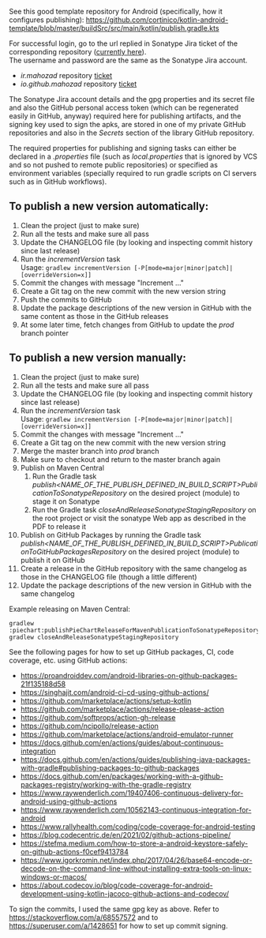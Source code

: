 See this good template repository for Android (specifically, how it configures publishing):
https://github.com/cortinico/kotlin-android-template/blob/master/buildSrc/src/main/kotlin/publish.gradle.kts

For successful login, go to the url replied in Sonatype Jira ticket of the corresponding repository ([currently here](https://s01.oss.sonatype.org/)).  
The username and password are the same as the Sonatype Jira account.

- *ir.mahozad* repository [ticket](https://issues.sonatype.org/browse/OSSRH-69101)
- *io.github.mahozad* repository [ticket](https://issues.sonatype.org/browse/OSSRH-69099)

The Sonatype Jira account details and the gpg properties and its secret file
and also the GitHub personal access token (which can be regenerated easily in GitHub, anyway)
required here for publishing artifacts, and the signing key used to sign the apks,
are stored in one of my private GitHub repositories
and also in the *Secrets* section of the library GitHub repository.

The required properties for publishing and signing tasks can either be declared in a *.properties*
file (such as *local.properties* that is ignored by VCS and so not pushed to remote public repositories)
or specified as environment variables (specially required to run gradle scripts on CI servers such
as in GitHub workflows).

## To publish a new version automatically:
  1. Clean the project (just to make sure)
  2. Run all the tests and make sure all pass
  3. Update the CHANGELOG file (by looking and inspecting commit history since last release)
  4. Run the *incrementVersion* task  
     Usage: ```gradlew incrementVersion [-P[mode=major|minor|patch]|[overrideVersion=x]]```
  5. Commit the changes with message "Increment ..."     
  6. Create a Git tag on the new commit with the new version string
  7. Push the commits to GitHub
  8. Update the package descriptions of the new version in GitHub with the same content as those in the GitHub releases
  9. At some later time, fetch changes from GitHub to update the *prod* branch pointer

## To publish a new version manually:
  1. Clean the project (just to make sure)
  2. Run all the tests and make sure all pass
  3. Update the CHANGELOG file (by looking and inspecting commit history since last release)
  4. Run the *incrementVersion* task  
     Usage: ```gradlew incrementVersion [-P[mode=major|minor|patch]|[overrideVersion=x]]```
  5. Commit the changes with message "Increment ..."
  6. Create a Git tag on the new commit with the new version string
  7. Merge the master branch into *prod* branch
  8. Make sure to checkout and return to the master branch again
  9. Publish on Maven Central
     1. Run the Gradle task
     *publish<NAME_OF_THE_PUBLISH_DEFINED_IN_BUILD_SCRIPT>PublicationToSonatypeRepository*
      on the desired project (module) to stage it on Sonatype
     2. Run the Gradle task
        *closeAndReleaseSonatypeStagingRepository* on the root project
        or visit the sonatype Web app as described in the PDF to release it
  10. Publish on GitHub Packages by running the Gradle task
     *publish<NAME_OF_THE_PUBLISH_DEFINED_IN_BUILD_SCRIPT>PublicationToGitHubPackagesRepository*
     on the desired project (module) to publish it on GitHub
  11. Create a release in the GitHub repository with the same changelog as those in the CHANGELOG file (though a little different)
  12. Update the package descriptions of the new version in GitHub with the same changelog

Example releasing on Maven Central:
```shell
gradlew :piechart:publishPieChartReleaseForMavenPublicationToSonatypeRepository
gradlew closeAndReleaseSonatypeStagingRepository
```

See the following pages for how to set up GitHub packages, CI, code coverage, etc. using GitHub actions:
  - https://proandroiddev.com/android-libraries-on-github-packages-21f135188d58
  - https://singhajit.com/android-ci-cd-using-github-actions/
  - https://github.com/marketplace/actions/setup-kotlin
  - https://github.com/marketplace/actions/release-please-action
  - https://github.com/softprops/action-gh-release
  - https://github.com/ncipollo/release-action
  - https://github.com/marketplace/actions/android-emulator-runner
  - https://docs.github.com/en/actions/guides/about-continuous-integration
  - https://docs.github.com/en/actions/guides/publishing-java-packages-with-gradle#publishing-packages-to-github-packages
  - https://docs.github.com/en/packages/working-with-a-github-packages-registry/working-with-the-gradle-registry
  - https://www.raywenderlich.com/19407406-continuous-delivery-for-android-using-github-actions
  - https://www.raywenderlich.com/10562143-continuous-integration-for-android
  - https://www.rallyhealth.com/coding/code-coverage-for-android-testing
  - https://blog.codecentric.de/en/2021/02/github-actions-pipeline/
  - https://stefma.medium.com/how-to-store-a-android-keystore-safely-on-github-actions-f0cef9413784
  - https://www.igorkromin.net/index.php/2017/04/26/base64-encode-or-decode-on-the-command-line-without-installing-extra-tools-on-linux-windows-or-macos/
  - https://about.codecov.io/blog/code-coverage-for-android-development-using-kotlin-jacoco-github-actions-and-codecov/


To sign the commits, I used the same gpg key as above.
Refer to https://stackoverflow.com/a/68557572 and to https://superuser.com/a/1428651
for how to set up commit signing.
